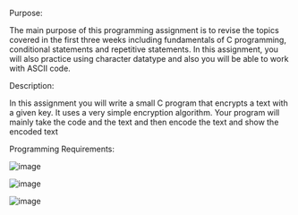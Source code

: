 Purpose:

The main purpose of this programming assignment is to revise the topics covered in the first 
three weeks including fundamentals of C programming, conditional statements and 
repetitive statements. In this assignment, you will also practice using character datatype and 
also you will be able to work with ASCII code.


Description:

In this assignment you will write a small C program that encrypts a text with a given key. It uses 
a very simple encryption algorithm. Your program will mainly take the code and the text and 
then encode the text and show the encoded text

Programming Requirements:


![image](https://github.com/AtaKaleli/SimpleEncryption/assets/158140699/dcb0a0ac-5b43-4d02-9e8b-c07548300969)


![image](https://github.com/AtaKaleli/SimpleEncryption/assets/158140699/ab11e974-4dee-4b88-9b92-ac3d0ab37efd)


![image](https://github.com/AtaKaleli/SimpleEncryption/assets/158140699/2de1529a-52e9-4bbe-80f9-aefb11d99254)


